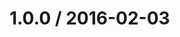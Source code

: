 <!--remark setext-->

<!--lint disable no-multiple-toplevel-headings -->

1.0.0 / 2016-02-03
==================
